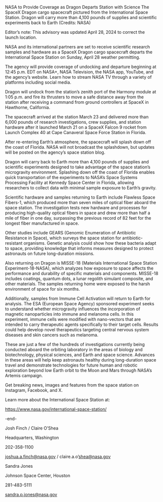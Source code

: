 NASA to Provide Coverage as Dragon Departs Station with Science 
 The SpaceX Dragon cargo spacecraft pictured from the International Space Station. Dragon will carry more than 4,100 pounds of supplies and scientific experiments back to Earth (Credits: NASA)

Editor’s note: This advisory was updated April 28, 2024 to correct the launch location.

NASA and its international partners are set to receive scientific research samples and hardware as a SpaceX Dragon cargo spacecraft departs the International Space Station on Sunday, April 28 weather permitting.

The agency will provide coverage of undocking and departure beginning at 12:45 p.m. EDT on NASA+, NASA Television, the NASA app, YouTube, and the agency’s website. Learn how to stream NASA TV through a variety of platforms including social media.

Dragon will undock from the station’s zenith port of the Harmony module at 1:05 p.m. and fire its thrusters to move a safe distance away from the station after receiving a command from ground controllers at SpaceX in Hawthorne, California.

The spacecraft arrived at the station March 23 and delivered more than 6,000 pounds of research investigations, crew supplies, and station hardware after it launched March 21 on a SpaceX Falcon 9 rocket from Launch Complex 40 at Cape Canaveral Space Force Station in Florida.

After re-entering Earth’s atmosphere, the spacecraft will splash down off the coast of Florida. NASA will not broadcast the splashdown, but updates will be posted on the agency’s space station blog.

Dragon will carry back to Earth more than 4,100 pounds of supplies and scientific experiments designed to take advantage of the space station’s microgravity environment. Splashing down off the coast of Florida enables quick transportation of the experiments to NASA’s Space Systems Processing Facility at Kennedy Space Center in Florida, allowing researchers to collect data with minimal sample exposure to Earth’s gravity.

Scientific hardware and samples returning to Earth include Flawless Space Fibers-1, which produced more than seven miles of optical fiber aboard the space station. The investigation tests new hardware and processes for producing high-quality optical fibers in space and drew more than half a mile of fiber in one day, surpassing the previous record of 82 feet for the longest fiber manufactured in space.

Other studies include GEARS (Genomic Enumeration of Antibiotic Resistance in Space), which surveys the space station for antibiotic-resistant organisms. Genetic analysis could show how these bacteria adapt to space, providing knowledge that informs measures designed to protect astronauts on future long-duration missions.

Also returning on Dragon is MISSE-18 (Materials International Space Station Experiment-18-NASA), which analyzes how exposure to space affects the performance and durability of specific materials and components. MISSE-18 includes coatings, quantum dots, a lunar regolith simulant composite, and other materials. The samples returning home were exposed to the harsh environment of space for six months.

Additionally, samples from Immune Cell Activation will return to Earth for analysis. The ESA (European Space Agency) sponsored experiment seeks to understand whether microgravity influences the incorporation of magnetic nanoparticles into immune and melanoma cells. In this experiment, immune cells were modified with nano-vectors that are intended to carry therapeutic agents specifically to their target cells. Results could help develop novel therapeutics targeting central nervous system diseases and skin cancers such as melanoma.

These are just a few of the hundreds of investigations currently being conducted aboard the orbiting laboratory in the areas of biology and biotechnology, physical sciences, and Earth and space science. Advances in these areas will help keep astronauts healthy during long-duration space travel and demonstrate technologies for future human and robotic exploration beyond low Earth orbit to the Moon and Mars through NASA’s Artemis campaign.

Get breaking news, images and features from the space station on Instagram, Facebook, and X.

Learn more about the International Space Station at:

https://www.nasa.gov/international-space-station/

-end-

Josh Finch / Claire O’Shea

Headquarters, Washington

202-358-1100

joshua.a.finch@nasa.gov / claire.a.o’shea@nasa.gov

Sandra Jones

Johnson Space Center, Houston

281-483-5111

sandra.p.jones@nasa.gov